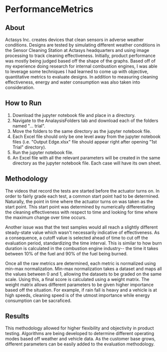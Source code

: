 # PerformanceMetrics
## About

Actasys Inc. creates devices that clean sensors in adverse weather conditions. Designs are tested by simulating different weather conditions in the Sensor Cleaning Station at Actasys headquarters and using image processing to track cleaning effectiveness. Initially, product performance was mostly being judged based off the shape of the graphs. Based off of my experience doing research for internal combustion engines, I was able to leverage some techniques I had learned to come up with objective, quantitative metrics to evaluate designs. In addition to measuring cleaning effectiveness, energy and water consumption was also taken into consideration.  
  
## How to Run  
  
1. Download the jupyter notebook file and place in a directory.
2. Navigate to the AnalaysisFolders tab and download each of the folders named "... trial".
3. Move the folders to the same directory as the jupyter notebook file.
4. Each Excel file should only be one level away from the jupyter notebook files (i.e. "Output Edge.xlsx" file should appear right after opening "1st Trial" directory).
5. Run the jupyter notebook file.
6. An Excel file with all the relevant parameters will be created in the same directory as the jupyter notebook file. Each case will have its own sheet. 

## Methodology  
    
The videos that record the tests are started before the actuator turns on. In order to fairly grade each test, a common start point had to be determined. Naturally,
the point in time where the actuator turns on was taken as the start point. This start point was determined by numerically differentiating the cleaning effectiveness with respect to time and looking for time where the maximum change over time occurs.  
  
Another issue was that the test samples would all reach a slightly different steady-state value which wasn't necessarily indicative of effectiveness. As a consequence, a cutoff value is selected ahead of time to cut off the evaluation period, standardizing the time interval. This is similar to how burn duration is calculated in the combustion engine industry-- the time it takes between 10% of the fuel and 90% of the fuel being burned.  
  
Once all the raw metrics are determined, each metric is normalized using min-max normalization. Min-max normalization takes a dataset and maps all the values between 0 and 1, allowing the datasets to be graded on the same scale. Using this, a final score is calculated using a weight matrix. The weight matrix allows different parameters to be given higher importance based off the situation. For example, if rain fall is heavy and a vehicle is at high speeds, cleaning speed is of the utmost importance while energy consumption can be sacraficed.  
  
## Results  
  
This methodology allowed for higher flexibility and objectivity in product testing. Algorithms are being developed to determine different operating modes based off weather and vehicle data. As the customer base grows, different parameters can be easily added to the evaluation methodology. 
